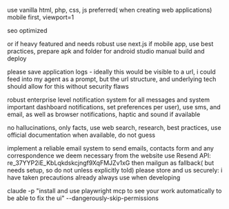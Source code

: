 use vanilla html, php, css, js preferred( when creating web applications)
 mobile first, viewport=1

 seo optimized

or if heavy featured and needs robust use
next.js
if mobile app, use best practices, prepare apk and folder for android studio manual build and deploy

please save application logs -  ideally this would be visible to a url, i could feed into my agent as a prompt, but the url structure, and underlying tech should allow for this without security flaws 

robust enterprise level notification system for all messages and system important dashboard notifications, set preferences per user), use sms, and email, as well as browser notifications, haptic and sound if available

no hallucinations, only facts, use web search, research, best practices, use official documentation when available, do not guess

implement a reliable email system to send emails, contacts form and any correspondence we deem necessary from the website
 use
Resend API:
re\_37YYP2iE\_KbLqkdskcjngf9XqFMJZv1xG
 then mailgun as fallback( but needs setup, so do not unless explicitly told)
please store and us securely: i have taken precautions already
always use when developing



claude -p "install and use playwright mcp to see your work automatically to be able to fix the ui" --dangerously-skip-permissions

